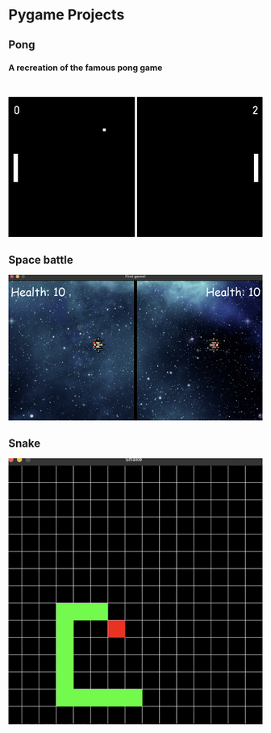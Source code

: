 # Pygame Projects

## Pong
### A recreation of the famous pong game
<br>

![preview](pong/resources/pong.PNG)

## Space battle
![preview](2-player-ship-battle/Assets/thumbnail.png)


## Snake
![preview](snek/resources/thumbnail.png)


